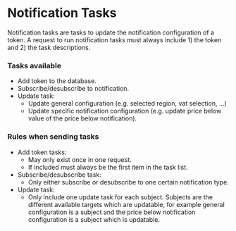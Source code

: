 # **Notification Tasks**

Notification tasks are tasks to update the notification configuration of a token. A request to run notification tasks must always include 1) the token and 2) the task descriptions.

### Tasks available

- Add token to the database.
- Subscribe/desubscribe to notification.
- Update task:
  - Update general configuration (e.g. selected region, vat selection, ...)
  - Update specific notification configuration (e.g. update price below value of the price below notification).

### Rules when sending tasks

- Add token tasks:
  - May only exist once in one request.
  - If included must always be the first item in the task list.
- Subscribe/desubscribe task:
  - Only either subscribe or desubscribe to one certain notification type.
- Update task:
  - Only include one update task for each subject. Subjects are the different available targets which are updatable, for example general configuration is a subject and the price below notification configuration is a subject which is updatable.

